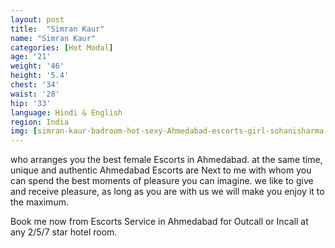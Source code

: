 ```yaml
---
layout: post
title:  "Simran Kaur"
name: "Simran Kaur"
categories: [Hot Modal]
age: '21'
weight: '46'
height: '5.4'
chest: '34'
waist: '28'
hip: '33'
language: Hindi & English
region: India
img: [simran-kaur-badroom-hot-sexy-Ahmedabad-escorts-girl-sohanisharma.jpg,simran-kaur-blue-dress-hot-sexy-escorts-girl-sohanisharma.jpg,simran-kaur-coffee-eating-hot-sexy-escorts-girl-sohanisharma.jpg,simran-kaur-coffee-shop-hot-sexy-escorts-girl-sohanisharma.jpg,simran-kaur-hot-body-sexy-escorts-girl-sohanisharma.jpg,simran-kaur-hot-luck-sexy-escorts-girl-sohanisharma.jpg,simran-kaur-hot-sexy-escorts-girl-sohanisharma.jpg,simran-kaur-new-iland-hot-sexy-escorts-girl-sohanisharma.jpg,simran-kaur-new-style-hot-sexy-escorts-girl-sohanisharma.jpg]
---
```



<p>who arranges you the best female Escorts in Ahmedabad. at the same time, unique and authentic Ahmedabad Escorts are Next to me with whom you can spend the best moments of pleasure you can imagine. we like to give and receive pleasure, as long as you are with us we will make you enjoy it to the maximum.</p>
<p>Book me now from Escorts Service in Ahmedabad for Outcall or Incall at any 2/5/7 star hotel room.</p>
